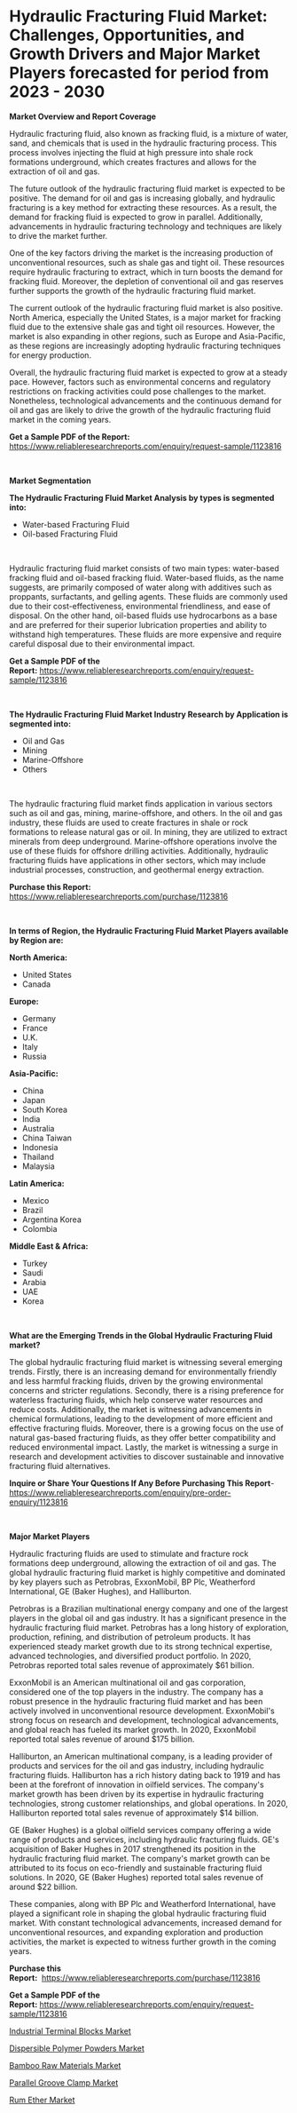 <p><h1>Hydraulic Fracturing Fluid Market: Challenges, Opportunities, and Growth Drivers and Major Market Players forecasted for period from 2023 - 2030</h1></p><p><strong>Market Overview and Report Coverage</strong></p>
<p><p>Hydraulic fracturing fluid, also known as fracking fluid, is a mixture of water, sand, and chemicals that is used in the hydraulic fracturing process. This process involves injecting the fluid at high pressure into shale rock formations underground, which creates fractures and allows for the extraction of oil and gas.</p><p>The future outlook of the hydraulic fracturing fluid market is expected to be positive. The demand for oil and gas is increasing globally, and hydraulic fracturing is a key method for extracting these resources. As a result, the demand for fracking fluid is expected to grow in parallel. Additionally, advancements in hydraulic fracturing technology and techniques are likely to drive the market further.</p><p>One of the key factors driving the market is the increasing production of unconventional resources, such as shale gas and tight oil. These resources require hydraulic fracturing to extract, which in turn boosts the demand for fracking fluid. Moreover, the depletion of conventional oil and gas reserves further supports the growth of the hydraulic fracturing fluid market.</p><p>The current outlook of the hydraulic fracturing fluid market is also positive. North America, especially the United States, is a major market for fracking fluid due to the extensive shale gas and tight oil resources. However, the market is also expanding in other regions, such as Europe and Asia-Pacific, as these regions are increasingly adopting hydraulic fracturing techniques for energy production.</p><p>Overall, the hydraulic fracturing fluid market is expected to grow at a steady pace. However, factors such as environmental concerns and regulatory restrictions on fracking activities could pose challenges to the market. Nonetheless, technological advancements and the continuous demand for oil and gas are likely to drive the growth of the hydraulic fracturing fluid market in the coming years.</p></p>
<p><strong>Get a Sample PDF of the Report:</strong> <a href="https://www.reliableresearchreports.com/enquiry/request-sample/1123816">https://www.reliableresearchreports.com/enquiry/request-sample/1123816</a></p>
<p>&nbsp;</p>
<p><strong>Market Segmentation</strong></p>
<p><strong>The Hydraulic Fracturing Fluid Market Analysis by types is segmented into:</strong></p>
<p><ul><li>Water-based Fracturing Fluid</li><li>Oil-based Fracturing Fluid</li></ul></p>
<p>&nbsp;</p>
<p><p>Hydraulic fracturing fluid market consists of two main types: water-based fracking fluid and oil-based fracking fluid. Water-based fluids, as the name suggests, are primarily composed of water along with additives such as proppants, surfactants, and gelling agents. These fluids are commonly used due to their cost-effectiveness, environmental friendliness, and ease of disposal. On the other hand, oil-based fluids use hydrocarbons as a base and are preferred for their superior lubrication properties and ability to withstand high temperatures. These fluids are more expensive and require careful disposal due to their environmental impact.</p></p>
<p><strong>Get a Sample PDF of the Report:</strong>&nbsp;<a href="https://www.reliableresearchreports.com/enquiry/request-sample/1123816">https://www.reliableresearchreports.com/enquiry/request-sample/1123816</a></p>
<p>&nbsp;</p>
<p><strong>The Hydraulic Fracturing Fluid Market Industry Research by Application is segmented into:</strong></p>
<p><ul><li>Oil and Gas</li><li>Mining</li><li>Marine-Offshore</li><li>Others</li></ul></p>
<p>&nbsp;</p>
<p><p>The hydraulic fracturing fluid market finds application in various sectors such as oil and gas, mining, marine-offshore, and others. In the oil and gas industry, these fluids are used to create fractures in shale or rock formations to release natural gas or oil. In mining, they are utilized to extract minerals from deep underground. Marine-offshore operations involve the use of these fluids for offshore drilling activities. Additionally, hydraulic fracturing fluids have applications in other sectors, which may include industrial processes, construction, and geothermal energy extraction.</p></p>
<p><strong>Purchase this Report:</strong>&nbsp; <a href="https://www.reliableresearchreports.com/purchase/1123816">https://www.reliableresearchreports.com/purchase/1123816</a></p>
<p>&nbsp;</p>
<p><strong>In terms of Region, the Hydraulic Fracturing Fluid Market Players available by Region are:</strong></p>
<p>
    <p> <strong> North America: </strong>
        <ul>
            <li>United States</li>
            <li>Canada</li>
        </ul>
        </p> 
    <p> <strong> Europe: </strong>
        <ul>
            <li>Germany</li>
            <li>France</li>
            <li>U.K.</li>
            <li>Italy</li>
            <li>Russia</li>
        </ul>
        </p> 
    <p> <strong> Asia-Pacific: </strong>
        <ul>
            <li>China</li>
            <li>Japan</li>
            <li>South Korea</li>
            <li>India</li>
            <li>Australia</li>
            <li>China Taiwan</li>
            <li>Indonesia</li>
            <li>Thailand</li>
            <li>Malaysia</li>
        </ul>
        </p> 
    <p> <strong> Latin America: </strong>
        <ul>
            <li>Mexico</li>
            <li>Brazil</li>
            <li>Argentina Korea</li>
            <li>Colombia</li>
        </ul>
        </p> 
    <p> <strong> Middle East & Africa: </strong>
        <ul>
            <li>Turkey</li>
            <li>Saudi</li>
            <li>Arabia</li>
            <li>UAE</li>
            <li>Korea</li>
        </ul>
    </p>
    </p>
<p>&nbsp;</p>
<p><strong>What are the Emerging Trends in the Global Hydraulic Fracturing Fluid market?</strong></p>
<p><p>The global hydraulic fracturing fluid market is witnessing several emerging trends. Firstly, there is an increasing demand for environmentally friendly and less harmful fracking fluids, driven by the growing environmental concerns and stricter regulations. Secondly, there is a rising preference for waterless fracturing fluids, which help conserve water resources and reduce costs. Additionally, the market is witnessing advancements in chemical formulations, leading to the development of more efficient and effective fracturing fluids. Moreover, there is a growing focus on the use of natural gas-based fracturing fluids, as they offer better compatibility and reduced environmental impact. Lastly, the market is witnessing a surge in research and development activities to discover sustainable and innovative fracturing fluid alternatives.</p></p>
<p><strong>Inquire or Share Your Questions If Any Before Purchasing This Report</strong>- <a href="https://www.reliableresearchreports.com/enquiry/pre-order-enquiry/1123816">https://www.reliableresearchreports.com/enquiry/pre-order-enquiry/1123816</a></p>
<p>&nbsp;</p>
<p><strong>Major Market Players</strong></p>
<p><p>Hydraulic fracturing fluids are used to stimulate and fracture rock formations deep underground, allowing the extraction of oil and gas. The global hydraulic fracturing fluid market is highly competitive and dominated by key players such as Petrobras, ExxonMobil, BP Plc, Weatherford International, GE (Baker Hughes), and Halliburton.</p><p>Petrobras is a Brazilian multinational energy company and one of the largest players in the global oil and gas industry. It has a significant presence in the hydraulic fracturing fluid market. Petrobras has a long history of exploration, production, refining, and distribution of petroleum products. It has experienced steady market growth due to its strong technical expertise, advanced technologies, and diversified product portfolio. In 2020, Petrobras reported total sales revenue of approximately $61 billion.</p><p>ExxonMobil is an American multinational oil and gas corporation, considered one of the top players in the industry. The company has a robust presence in the hydraulic fracturing fluid market and has been actively involved in unconventional resource development. ExxonMobil's strong focus on research and development, technological advancements, and global reach has fueled its market growth. In 2020, ExxonMobil reported total sales revenue of around $175 billion.</p><p>Halliburton, an American multinational company, is a leading provider of products and services for the oil and gas industry, including hydraulic fracturing fluids. Halliburton has a rich history dating back to 1919 and has been at the forefront of innovation in oilfield services. The company's market growth has been driven by its expertise in hydraulic fracturing technologies, strong customer relationships, and global operations. In 2020, Halliburton reported total sales revenue of approximately $14 billion.</p><p>GE (Baker Hughes) is a global oilfield services company offering a wide range of products and services, including hydraulic fracturing fluids. GE's acquisition of Baker Hughes in 2017 strengthened its position in the hydraulic fracturing fluid market. The company's market growth can be attributed to its focus on eco-friendly and sustainable fracturing fluid solutions. In 2020, GE (Baker Hughes) reported total sales revenue of around $22 billion.</p><p>These companies, along with BP Plc and Weatherford International, have played a significant role in shaping the global hydraulic fracturing fluid market. With constant technological advancements, increased demand for unconventional resources, and expanding exploration and production activities, the market is expected to witness further growth in the coming years.</p></p>
<p><strong>Purchase this Report:</strong>&nbsp;&nbsp;<a href="https://www.reliableresearchreports.com/purchase/1123816">https://www.reliableresearchreports.com/purchase/1123816</a></p>
<p></p>
<p><strong>Get a Sample PDF of the Report:</strong>&nbsp;<a href="https://www.reliableresearchreports.com/enquiry/request-sample/1123816">https://www.reliableresearchreports.com/enquiry/request-sample/1123816</a></p>
<p><p><a href="https://medium.com/@vincentalvarez1980/industrial-terminal-blocks-market-size-reveals-the-best-marketing-channels-in-global-industry-8aa69a75c310">Industrial Terminal Blocks Market</a></p><p><a href="https://github.com/pizolina/Market-Research-Report-List-1/blob/main/dispersible-polymer-powders-market.md">Dispersible Polymer Powders Market</a></p><p><a href="https://github.com/lbird53714/Market-Research-Report-List-1/blob/main/bamboo-raw-materials-market.md">Bamboo Raw Materials Market</a></p><p><a href="https://medium.com/@amandagarza17/parallel-groove-clamp-market-size-and-market-trends-complete-industry-overview-2023-to-2030-f8d6f23e7465">Parallel Groove Clamp Market</a></p><p><a href="https://medium.com/@sandramurphy56/rum-ether-market-competitive-analysis-market-trends-and-forecast-to-2030-2aac1b6cd64d">Rum Ether Market</a></p></p>